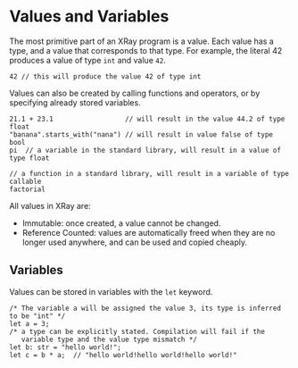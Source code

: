 # Values and Variables
The most primitive part of an XRay program is a value. Each value has a type, and a value that corresponds to that type. For example, the literal 42 produces a value of type `int` and value `42`.
```xray
42 // this will produce the value 42 of type int
```
Values can also be created by calling functions and operators, or by specifying already stored variables.
```xray
21.1 + 23.1                  // will result in the value 44.2 of type float
"banana".starts_with("nana") // will result in value false of type bool
pi  // a variable in the standard library, will result in a value of type float

// a function in a standard library, will result in a variable of type callable
factorial  
```
All values in XRay are:
* Immutable: once created, a value cannot be changed.
* Reference Counted: values are automatically freed when they are no longer used anywhere, and can be used and copied cheaply.

## Variables
Values can be stored in variables with the `let` keyword.

```xray
/* The variable a will be assigned the value 3, its type is inferred to be "int" */
let a = 3;
/* a type can be explicitly stated. Compilation will fail if the
   variable type and the value type mismatch */
let b: str = "hello world!";
let c = b * a;  // "hello world!hello world!hello world!"
```